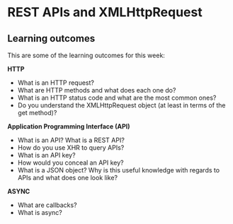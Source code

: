 # REST APIs and XMLHttpRequest

## Learning outcomes

This are some of the learning outcomes for this week:

**HTTP**

- What is an HTTP request?
- What are HTTP methods and what does each one do?
- What is an HTTP status code and what are the most common ones?
- Do you understand the XMLHttpRequest object (at least in terms of the get
  method)?

**Application Programming Interface (API)**

- What is an API? What is a REST API?
- How do you use XHR to query APIs?
- What is an API key?
- How would you conceal an API key?
- What is a JSON object? Why is this useful knowledge with regards to APIs and
  what does one look like?

**ASYNC**

- What are callbacks?
- What is async?